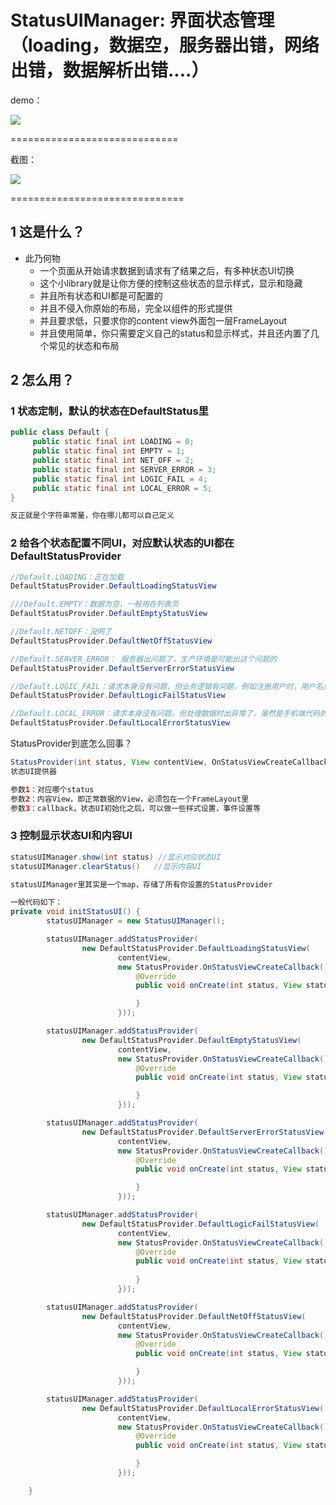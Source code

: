 StatusUIManager:  界面状态管理（loading，数据空，服务器出错，网络出错，数据解析出错....）
===================================================


demo：

![](doc/11.png)

=============================

截图：

![](doc/22.gif)

==============================

## 1 这是什么？
* 此乃何物
    * 一个页面从开始请求数据到请求有了结果之后，有多种状态UI切换
    * 这个小library就是让你方便的控制这些状态的显示样式，显示和隐藏
    * 并且所有状态和UI都是可配置的
    * 并且不侵入你原始的布局，完全以组件的形式提供
    * 并且要求低，只要求你的content view外面包一层FrameLayout
    * 并且使用简单，你只需要定义自己的status和显示样式，并且还内置了几个常见的状态和布局

## 2 怎么用？

### 1 状态定制，默认的状态在DefaultStatus里

```java
public class Default {
     public static final int LOADING = 0;
     public static final int EMPTY = 1;
     public static final int NET_OFF = 2;
     public static final int SERVER_ERROR = 3;
     public static final int LOGIC_FAIL = 4;
     public static final int LOCAL_ERROR = 5;
}

反正就是个字符串常量，你在哪儿都可以自己定义

```

### 2 给各个状态配置不同UI，对应默认状态的UI都在DefaultStatusProvider


```java
//Default.LOADING：正在加载
DefaultStatusProvider.DefaultLoadingStatusView

///Default.EMPTY：数据为空，一般用在列表页
DefaultStatusProvider.DefaultEmptyStatusView

//Default.NETOFF：没网了
DefaultStatusProvider.DefaultNetOffStatusView

//Default.SERVER_ERROR： 服务器出问题了，生产环境是可能出这个问题的
DefaultStatusProvider.DefaultServerErrorStatusView

//Default.LOGIC_FAIL：请求本身没有问题，但业务逻辑有问题，例如注册用户时，用户名重复，一般都会带个业务code
DefaultStatusProvider.DefaultLogicFailStatusView

//Default.LOCAL_ERROR：请求本身没有问题，但处理数据时出异常了，虽然是手机端代码的问题，但大多数是服务器json给的不规范
DefaultStatusProvider.DefaultLocalErrorStatusView
```

StatusProvider到底怎么回事？
```java
StatusProvider(int status, View contentView, OnStatusViewCreateCallback callback)
状态UI提供器

参数1：对应哪个status
参数2：内容View，即正常数据的View，必须包在一个FrameLayout里
参数3：callback，状态UI初始化之后，可以做一些样式设置，事件设置等
```

### 3 控制显示状态UI和内容UI

```java
statusUIManager.show(int status) //显示对应状态UI
statusUIManager.clearStatus()   //显示内容UI

statusUIManager里其实是一个map，存储了所有你设置的StatusProvider
```

```java
一般代码如下：
private void initStatusUI() {
        statusUIManager = new StatusUIManager();

        statusUIManager.addStatusProvider(
                new DefaultStatusProvider.DefaultLoadingStatusView(
                        contentView,
                        new StatusProvider.OnStatusViewCreateCallback() {
                            @Override
                            public void onCreate(int status, View statusView) {

                            }
                        }));

        statusUIManager.addStatusProvider(
                new DefaultStatusProvider.DefaultEmptyStatusView(
                        contentView,
                        new StatusProvider.OnStatusViewCreateCallback() {
                            @Override
                            public void onCreate(int status, View statusView) {

                            }
                        }));

        statusUIManager.addStatusProvider(
                new DefaultStatusProvider.DefaultServerErrorStatusView(
                        contentView,
                        new StatusProvider.OnStatusViewCreateCallback() {
                            @Override
                            public void onCreate(int status, View statusView) {

                            }
                        }));

        statusUIManager.addStatusProvider(
                new DefaultStatusProvider.DefaultLogicFailStatusView(
                        contentView,
                        new StatusProvider.OnStatusViewCreateCallback() {
                            @Override
                            public void onCreate(int status, View statusView) {
                                
                            }
                        }));

        statusUIManager.addStatusProvider(
                new DefaultStatusProvider.DefaultNetOffStatusView(
                        contentView,
                        new StatusProvider.OnStatusViewCreateCallback() {
                            @Override
                            public void onCreate(int status, View statusView) {

                            }
                        }));

        statusUIManager.addStatusProvider(
                new DefaultStatusProvider.DefaultLocalErrorStatusView(
                        contentView,
                        new StatusProvider.OnStatusViewCreateCallback() {
                            @Override
                            public void onCreate(int status, View statusView) {

                            }
                        }));

    }


```

